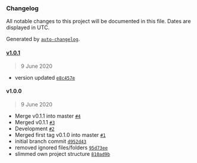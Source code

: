 ### Changelog

All notable changes to this project will be documented in this file. Dates are displayed in UTC.

Generated by [`auto-changelog`](https://github.com/CookPete/auto-changelog).

#### [v1.0.1](https://github.com/webreinvent/laravel-usps/compare/v1.0.0...v1.0.1)

> 9 June 2020

- version updated [`e8c457e`](https://github.com/webreinvent/laravel-usps/commit/e8c457ec01c857cff26e5ad105415d70c2d006b2)

#### v1.0.0

> 9 June 2020

- Merge v0.1.1 into master [`#4`](https://github.com/webreinvent/laravel-usps/pull/4)
- Merged v0.1.1 [`#3`](https://github.com/webreinvent/laravel-usps/pull/3)
- Development [`#2`](https://github.com/webreinvent/laravel-usps/pull/2)
- Merged first tag v0.1.0 into master [`#1`](https://github.com/webreinvent/laravel-usps/pull/1)
- initial branch commit [`d952d43`](https://github.com/webreinvent/laravel-usps/commit/d952d43b2085c4275a2d997171b876a9cda26792)
- removed ignored files/folders [`95d73ee`](https://github.com/webreinvent/laravel-usps/commit/95d73ee8ec94733c37a6888ff0332f1c37c9b71c)
- slimmed own project structure [`810ad9b`](https://github.com/webreinvent/laravel-usps/commit/810ad9b0bae6628a6629906780adadf459c48386)
